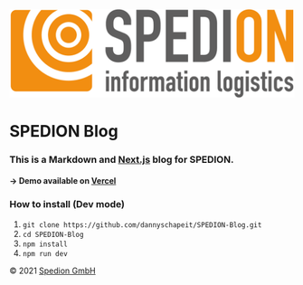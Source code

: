![Spedion Logo](./SPEDION-logo.png)

# SPEDION Blog

### This is a Markdown and [Next.js](https://nextjs.org/) blog for SPEDION.

#### -> Demo available on [Vercel](https://spedion-blog.vercel.app/)

### How to install (Dev mode)
1. `git clone https://github.com/dannyschapeit/SPEDION-Blog.git`
2. `cd SPEDION-Blog`
3. `npm install`
4. `npm run dev`



© 2021 [Spedion GmbH](https://www.spedion.de)
